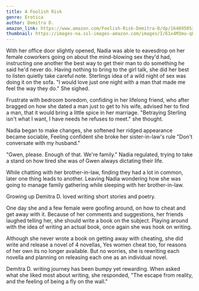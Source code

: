 ```yaml
---
title: A Foolish Risk
genre: Erotica
author: Demitra D.
amazon_link: https://www.amazon.com/Foolish-Risk-Demitra-D/dp/1648950531/ref=tmm_pap_swatch_0?_encoding=UTF8&qid=1643380325&sr=8-1
thumbnail: https://images-na.ssl-images-amazon.com/images/I/61x4M3mu-qL.jpg
---
```

With her office door slightly opened, Nadia was able to eavesdrop on her female coworkers going on about the mind-blowing sex they'd had, instructing one another the best way to get their man to do something he said he'd never do. Having nothing to bring to the girl talk, she did her best to listen quietly take careful note. Sterlings idea of a wild night of sex was doing it on the sofa. "I would love just one night with a man that made me feel the way they do." She sighed.

Frustrate with bedroom boredom, confiding in her lifelong friend, who after bragged on how she dated a man just to get to his wife, advised her to find a man, that it would bring a little spice in her marriage. "Betraying Sterling isn't what I want, I have needs he refuses to meet." she thought.

Nadia began to make changes, she softened her ridged appearance became sociable, Feeling confident she broke her sister-in-law's rule "Don't conversate with my husband."

"Gwen, please. Enough of that. We're family." Nadia regulated, trying to take a stand on how tired she was of Gwen always dictating their life.

While chatting with her brother-in-law, finding they had a lot in common, later one thing leads to another. Leaving Nadia wondering how she was going to manage family gathering while sleeping with her brother-in-law.

Growing up Demitra D. loved writing short stories and poetry.

One day she and a few female were goofing around, on how to cheat and get away with it. Because of her comments and suggestions, her friends laughed telling her, she should write a book on the subject. Playing around with the idea of writing an actual book, once again she was hook on writing.

Although she never wrote a book on getting away with cheating, she did write and release a novel of 4 novellas, Yes women cheat too, for reasons of her own its no longer available. But no worries, she is rewriting each novella and planning on releasing each one as an individual novel.

Demitra D. writing journey has been bumpy yet rewarding. When asked what she liked most about writing, she responded, "The escape from reality, and the feeling of being a fly on the wall."